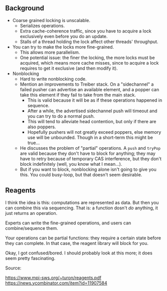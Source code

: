## Background

* Coarse grained locking is unscalable.
    * Serializes operations.
    * Extra cache-coherence traffic, since you have to acquire a lock
      exclusively even before you do an update.
    * Stalls of a thread holding the lock affect other threads'
      throughput.
* You can try to make the locks more fine-grained.
    * This allows more parallelism.
    * One potential issue: the finer the locking, the more locks must
      be acquired, which means more cache misses, since to acquire a
      lock requires to get it exclusive (and then modify it).
* Nonblocking
    * Hard to write nonblocking code.
    * Mention an improvements to Treiber stack. On a "sidechannel" a
      failed pusher can advertise an available element, and a popper
      can take this element if they fail to take from the main stack.
        * This is valid because it will be as if these operations
          happened in sequence.
        * After a while, the advertised sidechannel push will timeout
          and you can try to do a normal push.
        * This will tend to alleviate head contention, but only if
          there are also poppers.
        * Hopefully pushers will not greatly exceed poppers, else
          memory use will be unbounded. Though in a short-term this
          might be true...
    * He discusses the problem of "partial" operations. A `push` and
      `tryPop` are valid because they don't have to block for
      anything; they may have to retry because of temporary CAS
      interference, but they don't block indefinitely (well, you know
      what I mean...).
    * But if you want to block, nonblocking alone isn't going to give
      you this. You could busy-loop, but that doesn't seem desirable.

## Reagents

I think the idea is this: computations are represented as data. But
then you can combine this via sequencing. That is: a function dosn't
*do* anything, it just returns an operation.

Experts can write the fine-grained operations, and users can
combine/sequence them.

Your operations can be partial functions: they require a certain state
before they can complete. In that case, the reagent library will block
for you.

Okay, I got confused/bored. I should probably look at this more; it
does seem pretty fascinating.

Source:

https://www.mpi-sws.org/~turon/reagents.pdf
https://news.ycombinator.com/item?id=11907584
